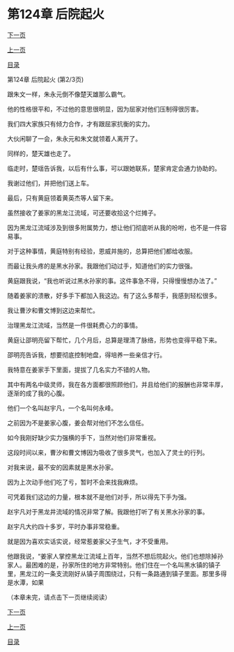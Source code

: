 <h1>第124章  后院起火</h1>
            <div><p><a href="./371_%E7%AC%AC124%E7%AB%A0_%E5%90%8E%E9%99%A2%E8%B5%B7%E7%81%AB.md">下一页</a></p><p><a href="./369_%E7%AC%AC124%E7%AB%A0_%E5%90%8E%E9%99%A2%E8%B5%B7%E7%81%AB.md">上一页</a></p><p><a href="../">目录</a></p></div>
            <div><p>第124章  后院起火 (第2/3页)</p><p>跟朱文一样，朱永元倒不像楚天雄那么霸气。</p><p>他的性格很平和，不过他的意思很明显，因为屈家对他们压制得很厉害。</p><p>我们四大家族只有倾力合作，才有跟屈家抗衡的实力。</p><p>大伙闲聊了一会，朱永元和朱文就领着人离开了。</p><p>同样的，楚天雄也走了。</p><p>临走时，楚瑶告诉我，以后有什么事，可以跟她联系，楚家肯定会通力协助的。</p><p>我谢过他们，并把他们送上车。</p><p>最后，只有黄庭领着黄英杰等人留下来。</p><p>虽然接收了姜家的黑龙江流域，可还要收拾这个烂摊子。</p><p>因为黑龙江流域涉及到很多附属势力，想让他们彻底听从我的吩咐，也不是一件容易事。</p><p>对于这种事情，黄庭特别有经验，恩威并施的，总算把他们都给收服。</p><p>而最让我头疼的是黑水孙家。我跟他们动过手，知道他们的实力很强。</p><p>黄庭跟我说，“我也听说过黑水孙家的事。这件事急不得，只得慢慢想办法了。”</p><p>随着姜家的溃散，好多手下都加入我这边。有了这么多帮手，我感到轻松很多。</p><p>我让曹汐和曹文博到这边来帮忙。</p><p>治理黑龙江流域，当然是一件很耗费心力的事情。</p><p>黄庭让邵明亮留下帮忙，几个月后，总算是理清了脉络，形势也变得平稳下来。</p><p>邵明亮告诉我，想要彻底控制地盘，得培养一些亲信才行。</p><p>我特意在姜家手下里面，提拔了几名实力不错的人物。</p><p>其中有两名中级灵师，我在各方面都很照顾他们，并且给他们的报酬也非常丰厚，逐渐的成了我的心腹。</p><p>他们一个名叫赵宇凡，一个名叫何永峰。</p><p>之前因为不是姜家心腹，姜会帮对他们不怎么信任。</p><p>如今我刚好缺少实力强横的手下，当然对他们非常重视。</p><p>这段时间以来，曹汐和曹文博因为吸收了很多灵气，也加入了灵士的行列。</p><p>对我来说，最不安的因素就是黑水孙家。</p><p>因为上次动手他们吃了亏，暂时不会来找我麻烦。</p><p>可凭着我们这边的力量，根本就不是他们对手，所以得先下手为强。</p><p>赵宇凡对于黑龙井流域的情况非常了解。我跟他打听了有关黑水孙家的事。</p><p>赵宇凡大约四十多岁，平时办事非常稳重。</p><p>就是因为喜欢实话实说，经常惹姜家父子生气，才不受重用。</p><p>他跟我说，“姜家人掌控黑龙江流域上百年，当然不想后院起火。他们也想除掉孙家人。最困难的是，孙家所住的地方非常特别。他们住在一个名叫黑水镇的镇子里，黑龙江的一条支流刚好从镇子周围绕过，只有一条路通到镇子里面。那里多得是水潭，如果</p><p>（本章未完，请点击下一页继续阅读）</p></div>
            <div><p><a href="./371_%E7%AC%AC124%E7%AB%A0_%E5%90%8E%E9%99%A2%E8%B5%B7%E7%81%AB.md">下一页</a></p><p><a href="./369_%E7%AC%AC124%E7%AB%A0_%E5%90%8E%E9%99%A2%E8%B5%B7%E7%81%AB.md">上一页</a></p><p><a href="../">目录</a></p></div>